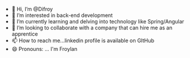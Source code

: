 - 👋 Hi, I’m @Difroy
- 👀 I’m interested in back-end development
- 🌱 I’m currently learning and delving into technology like Spring/Angular
- 💞️ I’m looking to collaborate with a company that can hire me as an apprentice
- 📫 How to reach me...linkedin profile is available on GItHub
- 😄 Pronouns: ... I'm  Froylan



<!---
Difroy/Difroy is a ✨ special ✨ repository because its `README.md` (this file) appears on your GitHub profile.
You can click the Preview link to take a look at your changes.
--->
